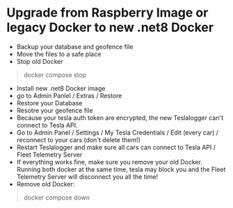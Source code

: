 # Upgrade from Raspberry Image or legacy Docker to new .net8 Docker

- Backup your database and geofence file
- Move the files to a safe place
- Stop old Docker
> docker compose stop
- Install new .net8 Docker image
- go to Admin Panlel / Extras / Restore
- Restore your Database
- Resotre your geofence file
- Because your tesla auth token are encrypted, the new Teslalogger can't connect to Tesla API.
- Go to Admin Panel / Settings / My Tesla Credentials / Edit (every car) / reconnect to your cars (don't delete them!)
- Restart Teslalogger and make sure all cars can connect to Tesla API / Fleet Telemetry Server
- If everything works fine, make sure you remove your old Docker. Running both docker at the same time, tesla may block you and the Fleet Telemetry Server will disconnect you all the time!
- Remove old Docker:
> docker compose down
